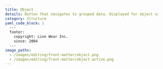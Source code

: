 ```yaml
---
title: Object
details: Button that navigates to grouped data. Displayed for object values.
category: Structure
yaml_code_block: |
  ---
  footer:
    copyright: Lion Wear Inc.
    since: 2004
  ---
image_paths:
  - /images/editing/front-matter/object.png
  - /images/editing/front-matter/object-active.png
---
```

